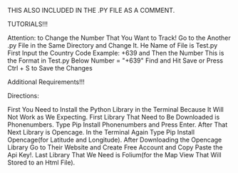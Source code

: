 THIS ALSO INCLUDED IN THE .PY FILE AS A COMMENT.
                      
TUTORIALS!!!

Attention: to Change the Number That You Want to Track!
Go to the Another .py File in the Same Directory and Change It.
He Name of File is Test.py
First Input the Country Code Example: +639 and Then the Number
This is the Format in Test.py Below
Number = "+639<your Number You Want to Track Any Number Not Only in Philippines Will Also Work>"
Find and Hit Save or Press Ctrl + S to Save the Changes

Additional Requirements!!!
  
Directions:

First You Need to Install the Python Library in the Terminal Because It Will Not Work as We Expecting.
First Library That Need to Be Downloaded is Phonenumbers.
Type Pip Install Phonenumbers and Press Enter.
After That Next Library is Opencage.
In the Terminal Again Type Pip Install Opencage(for Latitude and Longitude).
After Downloading the Opencage Library Go to Their Website and Create Free Account and Copy Paste the Api Key!.
Last Library That We Need is Folium(for the Map View That Will Stored to an Html File).
